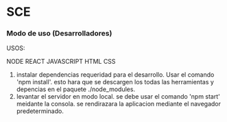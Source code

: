
# SCE
### Modo de uso (Desarrolladores)

USOS:

NODE REACT JAVASCRIPT HTML CSS

1) instalar dependencias requeridad para el desarrollo.
Usar el comando 'npm install'. esto hara que se descargen los todas las herramientas y depencias en el paquete ./node_modules.
1) levantar el servidor en modo local.
se debe usar el comando 'npm start' meidante la consola.
se rendirazara la aplicacion mediante el navegador predeterminado.